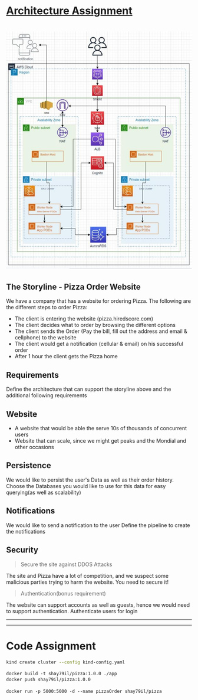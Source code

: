 # [Architecture Assignment](https://app.diagrams.net/#Hshay79il%2FCloudArch%2Fmain%2FPizza_order.drawio)

# ![Architecture](Arch.jpeg)

## The Storyline - Pizza Order Website

We have a company that has a website for ordering Pizza.
The following are the different steps to order Pizza:

- The client is entering the website (pizza.hiredscore.com)
- The client decides what to order by browsing the different options
- The client sends the Order (Pay the bill, fill out the address and email & cellphone) to the website
- The client would get a notification (cellular & email) on his successful order
- After 1 hour the client gets the Pizza home

## Requirements

Define the architecture that can support the storyline above and the additional following requirements

## Website

- A website that would be able the serve 10s of thousands of concurrent users
- Website that can scale, since we might get peaks and the Mondial and other occasions

## Persistence

We would like to persist the user's Data as well as their order history.
Choose the Databases you would like to use for this data for easy querying(as well as scalability)

## Notifications

We would like to send a notification to the user
Define the pipeline to create the notifications

## Security

> Secure the site against DDOS Attacks

The site and Pizza have a lot of competition, and we suspect some malicious parties trying to harm the website.
You need to secure it!

> Authentication(bonus requirement)

The website can support accounts as well as guests, hence we would need to support authentication.
Authenticate users for login

---

---

# Code Assignment

```bash
kind create cluster --config kind-config.yaml
```

```docker
docker build -t shay79il/pizza:1.0.0 ./app
docker push shay79il/pizza:1.0.0

docker run -p 5000:5000 -d --name pizzaOrder shay79il/pizza
```
